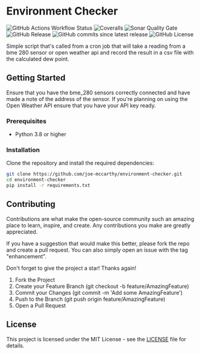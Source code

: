 # Environment Checker

![GitHub Actions Workflow Status](https://img.shields.io/github/actions/workflow/status/joe-mccarthy/environment-checker/build-test.yml?cacheSeconds=1)
![Coveralls](https://img.shields.io/coverallsCoverage/github/joe-mccarthy/environment-checker?cacheSeconds=1)
![Sonar Quality Gate](https://img.shields.io/sonar/quality_gate/joe-mccarthy_environment-checker?server=https%3A%2F%2Fsonarcloud.io&cacheSeconds=1)
![GitHub Release](https://img.shields.io/github/v/release/joe-mccarthy/environment-checker?sort=semver&cacheSeconds=1)
![GitHub commits since latest release](https://img.shields.io/github/commits-since/joe-mccarthy/environment-checker/latest?cacheSeconds=1)
![GitHub License](https://img.shields.io/github/license/joe-mccarthy/environment-checker?cacheSeconds=1)

Simple script that's called from a cron job that will take a reading from a bme 280 sensor or open weather api and record the result in a csv file with the calculated dew point.

## Getting Started

Ensure that you have the bme_280 sensors correctly connected and have made a note of the address of the sensor. If you're planning on using the Open Weather API ensure that you have your API key ready.

### Prerequisites

- Python 3.8 or higher

### Installation

Clone the repository and install the required dependencies:

```bash
git clone https://github.com/joe-mccarthy/environment-checker.git
cd environment-checker
pip install -r requirements.txt
```

## Contributing

Contributions are what make the open-source community such an amazing place to learn, inspire, and create. Any contributions you make are greatly appreciated.

If you have a suggestion that would make this better, please fork the repo and create a pull request. You can also simply open an issue with the tag "enhancement".

Don't forget to give the project a star! Thanks again!

1. Fork the Project
1. Create your Feature Branch (git checkout -b feature/AmazingFeature)
1. Commit your Changes (git commit -m 'Add some AmazingFeature')
1. Push to the Branch (git push origin feature/AmazingFeature)
1. Open a Pull Request

## License

This project is licensed under the MIT License - see the [LICENSE](LICENSE) file for details.
